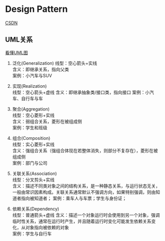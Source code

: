 # Design Pattern   

[CSDN](https://blog.csdn.net/liang19890820/article/details/66974516)

## UML关系    
[看懂UML图](https://design-patterns.readthedocs.io/zh_CN/latest/read_uml.html )    
1. 泛化(Generalization)
线型：空心箭头+实线    
含义：即继承关系，指向父类   
案例：小汽车与SUV    

2. 实现(Realization)    
线型：空心箭头+虚线
含义：即继承抽象类/接口类，指向接口
案例：小汽车、自行车与车    

3. 聚合(Aggregation)    
线型：空心菱形+实线    
含义：弱组合关系，菱形在被组成侧    
案例：学生和班级     

4. 组合(Composition)    
线型：实心菱形+实线    
含义：强组合关系（强组合体现在若整体消失，则部分不复存在），菱形在被组成侧    
案例：部门与公司    

5. 关联关系(Association)    
线型：分叉剪头+实线    
含义：描述不同类对象之间的结构关系，是一种静态关系，与运行状态无关，一般由常识因素构成。关联关系通常默认不强调方向，如果特别强调，则由知道者指向被知道者；
案例：乘车人与车票；学生与身份证；

6. 依赖关系(Dependency)    
线型：普通箭头+虚线
含义：描述一个对象运行时会使用到另一个对象，强调临时性关系，通常在运行时产生，并且随着运行时变化可能发生依赖关系变化，从对象指向被依赖的对象     
案例：学生与自行车     


